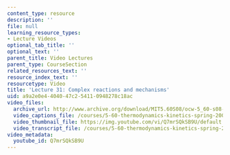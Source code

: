 ```yaml
---
content_type: resource
description: ''
file: null
learning_resource_types:
- Lecture Videos
optional_tab_title: ''
optional_text: ''
parent_title: Video Lectures
parent_type: CourseSection
related_resources_text: ''
resource_index_text: ''
resourcetype: Video
title: 'Lecture 31: Complex reactions and mechanisms'
uid: a9a2e0e4-4040-47c2-5411-0948278c18ac
video_files:
  archive_url: http://www.archive.org/download/MIT5.60S08/ocw-5_60-s08-lec31_300k.mp4
  video_captions_file: /courses/5-60-thermodynamics-kinetics-spring-2008/13541820a23c5d16bc21ca81b60b1eb0_Q7mrSQkSB9U.vtt
  video_thumbnail_file: https://img.youtube.com/vi/Q7mrSQkSB9U/default.jpg
  video_transcript_file: /courses/5-60-thermodynamics-kinetics-spring-2008/0be626072833c9942bf676d2eb35165d_Q7mrSQkSB9U.pdf
video_metadata:
  youtube_id: Q7mrSQkSB9U
---
```

